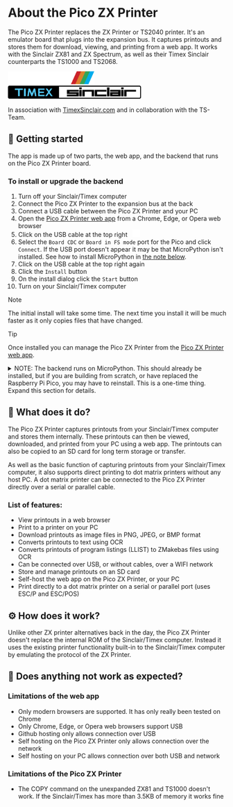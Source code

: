 # About the Pico ZX Printer
The Pico ZX Printer replaces the ZX Printer or TS2040 printer. It's an emulator board that plugs into the expansion bus. It captures printouts and stores them for download, viewing, and printing from a web app. It works with the Sinclair ZX81 and ZX Spectrum, as well as their Timex Sinclair counterparts the TS1000 and TS2068.

<picture>
  <img alt="Sinclair logo" src="docs/images/sinclairlogo.svg" height="30">
</picture>
&nbsp; &nbsp; &nbsp; &nbsp; &nbsp;
<picture>
  <img alt="Timex Sinclair logo" src="docs/images/timexsinclairlogo.svg" height="30">
</picture>
</p>

In association with [TimexSinclair.com](https://timexsinclair.com/) and in collaboration with the TS-Team.

## 🔧 Getting started
The app is made up of two parts, the web app, and the backend that runs on the Pico ZX Printer board.

### To install or upgrade the backend

1. Turn off your Sinclair/Timex computer
2. Connect the Pico ZX Printer to the expansion bus at the back
3. Connect a USB cable between the Pico ZX Printer and your PC
4. Open the [Pico ZX Printer web app](https://ohnosec.github.io/ZXPrinter) from a Chrome, Edge, or Opera web browser
5. Click on the USB cable at the top right &nbsp; <picture><img alt="Timex Sinclair logo" src="docs/images/usbcable.svg" height="17"></picture>
6. Select the `Board CDC` or `Board in FS mode` port for the Pico and click `Connect`.
  If the USB port doesn't appear it may be that MicroPython isn't installed. See how to install MicroPython in [the note below](#micropython-install).
7. Click on the USB cable at the top right again
8. Click the `Install` button
9. On the install dialog click the `Start` button
10. Turn on your Sinclair/Timex computer

> [!NOTE]
> The initial install will take some time. The next time you install it will be much faster as it only copies files that have changed.

> [!TIP]
> Once installed you can manage the Pico ZX Printer from the [Pico ZX Printer web app](https://ohnosec.github.io/ZXPrinter).

<a name="micropython-install"></a>
<details>
<summary>NOTE: The backend runs on MicroPython. This should already be installed, but if you are building from scratch, or have replaced the Raspberry Pi Pico, you may have to reinstall. This is a one-time thing. Expand this section for details.</summary>

### To install MicroPython

First download the appropriate MicroPython file depending on your version of the Raspberry Pi Pico. Here's links to supported MicroPython UF2 files:

- [Pico](https://micropython.org/resources/firmware/RPI_PICO-20250415-v1.25.0.uf2)
- [Pico W](https://micropython.org/resources/firmware/RPI_PICO_W-20250415-v1.25.0.uf2)
- [Pico 2](https://micropython.org/resources/firmware/RPI_PICO2-20250415-v1.25.0.uf2)
- [Pico 2W](https://micropython.org/resources/firmware/RPI_PICO2_W-20250415-v1.25.0.uf2)

<details>
<summary>The latest MicroPython download can be found on download page:</summary>
</p>

- [Pico downloads](https://micropython.org/download/RPI_PICO/)
- [Pico W downloads](https://micropython.org/download/RPI_PICO_W/)
- [Pico 2 downloads](https://micropython.org/download/RPI_PICO2/)
- [Pico 2W downloads](https://micropython.org/download/RPI_PICO2_W/)
</details>
</p>

Then on the Raspberry Pi Pico:
- Push and hold the BOOTSEL button on the Pi Pico itself while connecting a USB cable to you computer
- Release the button once your Pi Pico appears as a Mass Storage Device called RPI-RP2
- Copy the UF2 file onto the RPI-RP2 volume
</details>

## 🔦 What does it do?
The Pico ZX Printer captures printouts from your Sinclair/Timex computer and stores them internally. These printouts can then be viewed, downloaded, and printed from your PC using a web app. The printouts can also be copied to an SD card for long term storage or transfer.

As well as the basic function of capturing printouts from your Sinclair/Timex computer, it also supports direct printing to dot matrix printers without any host PC. A dot matrix printer can be connected to the Pico ZX Printer directly over a serial or parallel cable.

### List of features:

- View printouts in a web browser
- Print to a printer on your PC
- Download printouts as image files in PNG, JPEG, or BMP format
- Converts printouts to text using OCR
- Converts printouts of program listings (LLIST) to ZMakebas files using OCR
- Can be connected over USB, or without cables, over a WIFI network
- Store and manage printouts on an SD card
- Self-host the web app on the Pico ZX Printer, or your PC
- Print directly to a dot matrix printer on a serial or parallel port (uses ESC/P and ESC/POS)

## ⚙️ How does it work?
Unlike other ZX printer alternatives back in the day, the Pico ZX Printer doesn't replace the internal ROM of the Sinclair/Timex computer. Instead it uses the existing printer functionality built-in to the Sinclair/Timex computer by emulating the protocol of the ZX Printer.

## 🚫 Does anything not work as expected?

### Limitations of the web app

- Only modern browsers are supported. It has only really been tested on Chrome
- Only Chrome, Edge, or Opera web browsers support USB
- Github hosting only allows connection over USB
- Self hosting on the Pico ZX Printer only allows connection over the network
- Self hosting on your PC allows connection over both USB and network

### Limitations of the Pico ZX Printer

- The COPY command on the unexpanded ZX81 and TS1000 doesn't work. If the Sinclair/Timex has more than 3.5KB of memory it works fine